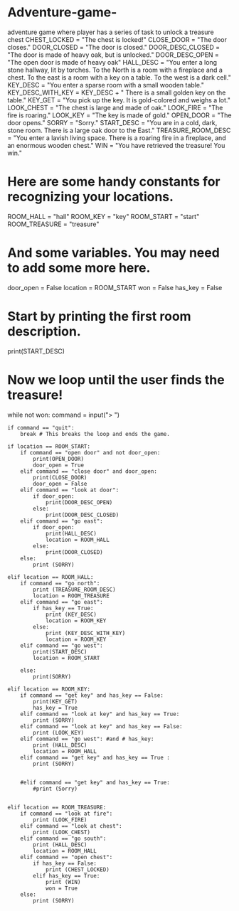 # Adventure-game-
adventure game where player has a series of task to unlock a treasure chest
CHEST_LOCKED = "The chest is locked!"
CLOSE_DOOR = "The door closes."
DOOR_CLOSED = "The door is closed."
DOOR_DESC_CLOSED = "The door is made of heavy oak, but is unlocked."
DOOR_DESC_OPEN = "The open door is made of heavy oak"
HALL_DESC = "You enter a long stone hallway, lit by torches. To the North is a room with a fireplace and a chest. To the east is a room with a key on a table. To the west is a dark cell."
KEY_DESC = "You enter a sparse room with a small wooden table."
KEY_DESC_WITH_KEY = KEY_DESC + " There is a small golden key on the table."
KEY_GET = "You pick up the key. It is gold-colored and weighs a lot."
LOOK_CHEST = "The chest is large and made of oak."
LOOK_FIRE = "The fire is roaring."
LOOK_KEY = "The key is made of gold."
OPEN_DOOR = "The door opens."
SORRY = "Sorry."
START_DESC = "You are in a cold, dark, stone room. There is a large oak door to the East."
TREASURE_ROOM_DESC = "You enter a lavish living space. There is a roaring fire in a fireplace, and an enormous wooden chest."
WIN = "You have retrieved the treasure! You win."

# Here are some handy constants for recognizing your locations.
ROOM_HALL = "hall"
ROOM_KEY = "key"
ROOM_START = "start"
ROOM_TREASURE = "treasure"

# And some variables. You may need to add some more here.
door_open = False
location = ROOM_START
won = False
has_key = False
# Start by printing the first room description.
print(START_DESC)

# Now we loop until the user finds the treasure!
while not won:
    command = input("> ")

    if command == "quit":
        break # This breaks the loop and ends the game.

    if location == ROOM_START:
        if command == "open door" and not door_open:
            print(OPEN_DOOR)
            door_open = True
        elif command == "close door" and door_open:
            print(CLOSE_DOOR)
            door_open = False
        elif command == "look at door":
            if door_open:
                print(DOOR_DESC_OPEN)
            else:
                print(DOOR_DESC_CLOSED)
        elif command == "go east":
            if door_open:
                print(HALL_DESC)
                location = ROOM_HALL
            else:
                print(DOOR_CLOSED)
        else:
            print (SORRY)
                
    elif location == ROOM_HALL:
        if command == "go north":
            print (TREASURE_ROOM_DESC)
            location = ROOM_TREASURE
        elif command == "go east":
            if has_key == True:
                print (KEY_DESC)
                location = ROOM_KEY
            else: 
                print (KEY_DESC_WITH_KEY)
                location = ROOM_KEY
        elif command == "go west":
            print(START_DESC)
            location = ROOM_START
    
        else:
            print(SORRY)
            
    elif location == ROOM_KEY:
        if command == "get key" and has_key == False:
            print(KEY_GET)
            has_key = True
        elif command == "look at key" and has_key == True:
            print (SORRY)
        elif command == "look at key" and has_key == False:
            print (LOOK_KEY)
        elif command == "go west": #and # has_key:
            print (HALL_DESC)
            location = ROOM_HALL
        elif command == "get key" and has_key == True : 
            print (SORRY)
            
        
        #elif command == "get key" and has_key == True:
            #print (Sorry)
            
            
    elif location == ROOM_TREASURE:
        if command == "look at fire":
            print (LOOK_FIRE)
        elif command == "look at chest":
            print (LOOK_CHEST)
        elif command == "go south":
            print (HALL_DESC)
            location = ROOM_HALL
        elif command == "open chest":
            if has_key == False:
                print (CHEST_LOCKED)
            elif has_key == True:
                print (WIN)
                won = True 
        else:
            print (SORRY)
       
    
